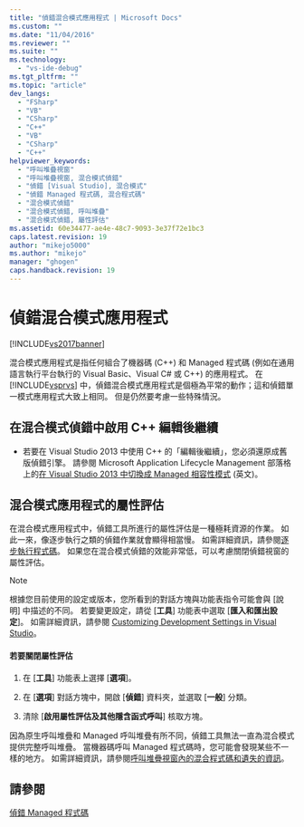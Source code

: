 ```yaml
---
title: "偵錯混合模式應用程式 | Microsoft Docs"
ms.custom: ""
ms.date: "11/04/2016"
ms.reviewer: ""
ms.suite: ""
ms.technology: 
  - "vs-ide-debug"
ms.tgt_pltfrm: ""
ms.topic: "article"
dev_langs: 
  - "FSharp"
  - "VB"
  - "CSharp"
  - "C++"
  - "VB"
  - "CSharp"
  - "C++"
helpviewer_keywords: 
  - "呼叫堆疊視窗"
  - "呼叫堆疊視窗, 混合模式偵錯"
  - "偵錯 [Visual Studio], 混合模式"
  - "偵錯 Managed 程式碼, 混合程式碼"
  - "混合模式偵錯"
  - "混合模式偵錯, 呼叫堆疊"
  - "混合模式偵錯, 屬性評估"
ms.assetid: 60e34477-ae4e-48c7-9093-3e37f72e1bc3
caps.latest.revision: 19
author: "mikejo5000"
ms.author: "mikejo"
manager: "ghogen"
caps.handback.revision: 19
---
```

# 偵錯混合模式應用程式
[!INCLUDE[vs2017banner](../code-quality/includes/vs2017banner.md)]

混合模式應用程式是指任何組合了機器碼 \(C\+\+\) 和 Managed 程式碼 \(例如在通用語言執行平台執行的 Visual Basic、Visual C\# 或 C\+\+\) 的應用程式。  在 [!INCLUDE[vsprvs](../code-quality/includes/vsprvs_md.md)] 中，偵錯混合模式應用程式是個極為平常的動作；這和偵錯單一模式應用程式大致上相同。  但是仍然要考慮一些特殊情況。  
  
## 在混合模式偵錯中啟用 C\+\+ 編輯後繼續  
  
-   若要在 Visual Studio 2013 中使用 C\+\+ 的「編輯後繼續」，您必須還原成舊版偵錯引擎。  請參閱 Microsoft Application Lifecycle Management 部落格上的[在 Visual Studio 2013 中切換成 Managed 相容性模式](http://blogs.msdn.com/b/visualstudioalm/archive/2013/10/16/switching-to-managed-compatibility-mode-in-visual-studio-2013.aspx) \(英文\)。  
  
## 混合模式應用程式的屬性評估  
 在混合模式應用程式中，偵錯工具所進行的屬性評估是一種極耗資源的作業。  如此一來，像逐步執行之類的偵錯作業就會顯得相當慢。  如需詳細資訊，請參閱[逐步執行程式碼](http://msdn.microsoft.com/zh-tw/8791dac9-64d1-4bb9-b59e-8d59af1833f9)。  如果您在混合模式偵錯的效能非常低，可以考慮關閉偵錯視窗的屬性評估。  
  
> [!NOTE]
>  根據您目前使用的設定或版本，您所看到的對話方塊與功能表指令可能會與 \[說明\] 中描述的不同。  若要變更設定，請從 \[**工具**\] 功能表中選取 \[**匯入和匯出設定**\]。  如需詳細資訊，請參閱 [Customizing Development Settings in Visual Studio](http://msdn.microsoft.com/zh-tw/22c4debb-4e31-47a8-8f19-16f328d7dcd3)。  
  
#### 若要關閉屬性評估  
  
1.  在 \[**工具**\] 功能表上選擇 \[**選項**\]。  
  
2.  在 \[**選項**\] 對話方塊中，開啟 \[**偵錯**\] 資料夾，並選取 \[**一般**\] 分類。  
  
3.  清除 \[**啟用屬性評估及其他隱含函式呼叫**\] 核取方塊。  
  
 因為原生呼叫堆疊和 Managed 呼叫堆疊有所不同，偵錯工具無法一直為混合模式提供完整呼叫堆疊。  當機器碼呼叫 Managed 程式碼時，您可能會發現某些不一樣的地方。  如需詳細資訊，請參閱[呼叫堆疊視窗內的混合程式碼和遺失的資訊](../debugger/mixed-code-and-missing-information-in-the-call-stack-window.md)。  
  
## 請參閱  
 [偵錯 Managed 程式碼](../debugger/debugging-managed-code.md)